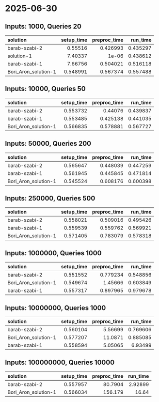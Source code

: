 # 2025-06-30

## Inputs: 1000, Queries 20

| solution             |   setup_time |   preproc_time |   run_time |
|:---------------------|-------------:|---------------:|-----------:|
| barab-szabi-2        |     0.55516  |       0.426993 |   0.435297 |
| solution-1           |     7.40337  |       1e-06    |   0.438612 |
| barab-szabi-1        |     7.66756  |       0.504021 |   0.516118 |
| Bori_Aron_solution-1 |     0.548991 |       0.567374 |   0.557488 |

## Inputs: 10000, Queries 50

| solution             |   setup_time |   preproc_time |   run_time |
|:---------------------|-------------:|---------------:|-----------:|
| barab-szabi-2        |     0.553732 |       0.44076  |   0.439837 |
| barab-szabi-1        |     0.553485 |       0.425138 |   0.441035 |
| Bori_Aron_solution-1 |     0.566835 |       0.578881 |   0.567727 |

## Inputs: 50000, Queries 200

| solution             |   setup_time |   preproc_time |   run_time |
|:---------------------|-------------:|---------------:|-----------:|
| barab-szabi-2        |     0.565647 |       0.448039 |   0.447259 |
| barab-szabi-1        |     0.561945 |       0.445845 |   0.471814 |
| Bori_Aron_solution-1 |     0.545524 |       0.608176 |   0.600398 |

## Inputs: 250000, Queries 500

| solution             |   setup_time |   preproc_time |   run_time |
|:---------------------|-------------:|---------------:|-----------:|
| barab-szabi-2        |     0.558021 |       0.509016 |   0.495426 |
| barab-szabi-1        |     0.559539 |       0.559762 |   0.569921 |
| Bori_Aron_solution-1 |     0.571405 |       0.783079 |   0.578318 |

## Inputs: 1000000, Queries 1000

| solution             |   setup_time |   preproc_time |   run_time |
|:---------------------|-------------:|---------------:|-----------:|
| barab-szabi-2        |     0.551552 |       0.779234 |   0.548856 |
| Bori_Aron_solution-1 |     0.549674 |       1.45666  |   0.603849 |
| barab-szabi-1        |     0.557317 |       0.897965 |   0.979678 |

## Inputs: 10000000, Queries 1000

| solution             |   setup_time |   preproc_time |   run_time |
|:---------------------|-------------:|---------------:|-----------:|
| barab-szabi-2        |     0.560104 |        5.56699 |   0.769606 |
| Bori_Aron_solution-1 |     0.577207 |       11.0871  |   0.885085 |
| barab-szabi-1        |     0.558594 |        5.05065 |   6.93499  |

## Inputs: 100000000, Queries 10000

| solution             |   setup_time |   preproc_time |   run_time |
|:---------------------|-------------:|---------------:|-----------:|
| barab-szabi-2        |     0.557957 |        80.7904 |    2.92899 |
| Bori_Aron_solution-1 |     0.566034 |       156.179  |   16.64    |